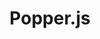 ---
git: https://github.com/popperjs/popper-core
logohandle: js_popper
sort: popperjs
title: Popper.js
website: https://popper.js.org/
---